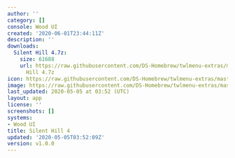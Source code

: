 ```yaml
---
author: ''
category: []
console: Wood UI
created: '2020-06-01T23:44:11Z'
description: ''
downloads:
  Silent Hill 4.7z:
    size: 61688
    url: https://raw.githubusercontent.com/DS-Homebrew/twlmenu-extras/master/_nds/TWiLightMenu/akmenu/themes/Silent
      Hill 4.7z
icon: https://raw.githubusercontent.com/DS-Homebrew/twlmenu-extras/master/_nds/TWiLightMenu/akmenu/themes/meta/Silent%20Hill%204/icon.png
image: https://raw.githubusercontent.com/DS-Homebrew/twlmenu-extras/master/_nds/TWiLightMenu/akmenu/themes/meta/Silent%20Hill%204/icon.png
last_updated: 2020-05-05 at 03:52 (UTC)
layout: app
license: ''
screenshots: []
systems:
- Wood UI
title: Silent Hill 4
updated: '2020-05-05T03:52:09Z'
version: v1.0.0
---
```

